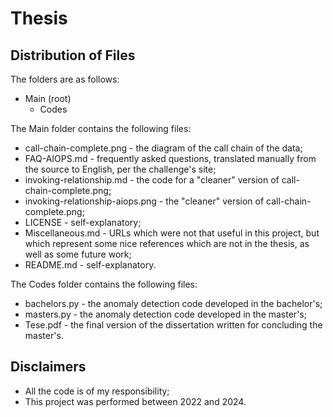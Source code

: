 # Thesis

## Distribution of Files

The folders are as follows:
* Main (root)
  * Codes

The Main folder contains the following files:
* call-chain-complete.png - the diagram of the call chain of the data;
* FAQ-AIOPS.md - frequently asked questions, translated manually from the source to English, per the challenge's site;
* invoking-relationship.md - the code for a "cleaner" version of call-chain-complete.png;
* invoking-relationship-aiops.png - the "cleaner" version of call-chain-complete.png;
* LICENSE - self-explanatory;
* Miscellaneous.md - URLs which were not that useful in this project, but which represent some nice references which are not in the thesis, as well as some future work;
* README.md - self-explanatory.

The Codes folder contains the following files:
* bachelors.py - the anomaly detection code developed in the bachelor's;
* masters.py - the anomaly detection code developed in the master's;
* Tese.pdf - the final version of the dissertation written for concluding the master's.

## Disclaimers

* All the code is of my responsibility;
* This project was performed between 2022 and 2024.

